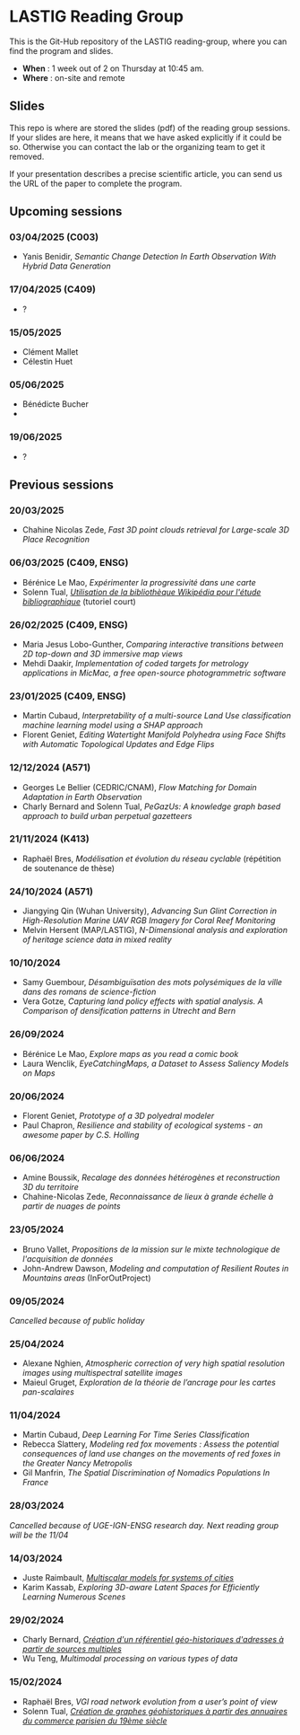 # LASTIG Reading Group

This is the Git-Hub repository of the LASTIG reading-group, where you can find the program and slides.

* **When** : 1 week out of 2 on Thursday at 10:45 am.
* **Where** : on-site and remote

## Slides

This repo is where are stored the slides (pdf) of the reading group sessions.
If your slides are here, it means that we have asked explicitly if it could be so.
Otherwise you can contact the lab or the organizing team to get it removed.

If your presentation describes a precise scientific article, you can send us the URL of the paper to complete the program.

## Upcoming sessions

### 03/04/2025 (C003)
* Yanis Benidir, *Semantic Change Detection In Earth Observation With Hybrid Data Generation*
  
### 17/04/2025 (C409)
* ?
  
### 15/05/2025
* Clément Mallet
* Célestin Huet

### 05/06/2025
* Bénédicte Bucher 
* 
### 19/06/2025
* ?

## Previous sessions

### 20/03/2025
* Chahine Nicolas Zede, *Fast 3D point clouds retrieval for Large-scale 3D Place Recognition*

### 06/03/2025 (C409, ENSG)
* Bérénice Le Mao, *Expérimenter la progressivité dans une carte*
* Solenn Tual, *[Utilisation de la bibliothèque Wikipédia pour l'étude bibliographique](https://docs.google.com/presentation/d/1aqQifAp8y9YI1YUQbMFICirsjra7EaJW1BrCfhnAuAg/edit?usp=sharing)* (tutoriel court)

### 26/02/2025 (C409, ENSG)
* Maria Jesus Lobo-Gunther, *Comparing interactive transitions between 2D top-down and 3D immersive map views*
* Mehdi Daakir, *Implementation of coded targets for metrology applications in MicMac, a free open-source photogrammetric software*

### 23/01/2025 (C409, ENSG)
* Martin Cubaud, *Interpretability of a multi-source Land Use classification machine learning model using a SHAP approach*
* Florent Geniet, *Editing Watertight Manifold Polyhedra using Face Shifts with Automatic Topological Updates and Edge Flips*

### 12/12/2024 (A571)
* Georges Le Bellier (CEDRIC/CNAM), *Flow Matching for Domain Adaptation in Earth Observation*
* Charly Bernard and Solenn Tual, *PeGazUs: A knowledge graph based approach to build urban perpetual gazetteers*

### 21/11/2024 (K413)
* Raphaël Bres, *Modélisation et évolution du réseau cyclable* (répétition de soutenance de thèse)

### 24/10/2024 (A571)
* Jiangying Qin (Wuhan University), *Advancing Sun Glint Correction in High-Resolution Marine UAV RGB Imagery for Coral Reef Monitoring*
* Melvin Hersent (MAP/LASTIG), *N-Dimensional analysis and exploration of heritage science data in mixed reality*

### 10/10/2024
* Samy Guembour, *Désambiguïsation des mots polysémiques de la ville dans des romans de science-fiction*
* Vera Gotze, *Capturing land policy effects with spatial analysis. A Comparison of densification patterns in Utrecht and Bern*

### 26/09/2024
* Bérénice Le Mao, *Explore maps as you read a comic book*
* Laura Wenclik, *EyeCatchingMaps, a Dataset to Assess Saliency Models on Maps*

### 20/06/2024
* Florent Geniet, *Prototype of a 3D polyedral modeler*
* Paul Chapron, *Resilience and stability of ecological systems - an awesome paper by C.S. Holling*

### 06/06/2024
* Amine Boussik, *Recalage des données hétérogènes et reconstruction 3D du territoire*
* Chahine-Nicolas Zede, *Reconnaissance de lieux à grande échelle à partir de nuages de points*

### 23/05/2024
* Bruno Vallet, *Propositions de la mission sur le mixte technologique de l'acquisition de données*
* John-Andrew Dawson, *Modeling and computation of Resilient Routes in Mountains areas* (InForOutProject)

### 09/05/2024
*Cancelled because of public holiday*

### 25/04/2024
- Alexane Nghien, *Atmospheric correction of very high spatial resolution images using multispectral satellite images*
- Maieul Gruget, *Exploration de la théorie de l’ancrage pour les cartes pan-scalaires*

### 11/04/2024
- Martin Cubaud, *Deep Learning For Time Series Classification*
- Rebecca Slattery, *Modeling red fox movements : Assess the potential consequences of land use changes on the movements of red foxes in the Greater Nancy Metropolis*
- Gil Manfrin, *The Spatial Discrimination of Nomadics Populations In France*

### 28/03/2024
*Cancelled because of UGE-IGN-ENSG research day. Next reading group will be the 11/04*

### 14/03/2024
- Juste Raimbault, *[Multiscalar models for systems of cities](https://hal.science/hal-04257833)*
- Karim Kassab, *Exploring 3D-aware Latent Spaces for Efficiently Learning Numerous Scenes*

### 29/02/2024
* Charly Bernard, *[Création d'un référentiel géo-historiques d'adresses à partir de sources multiples](https://hal.science/hal-04490732/document)*
* Wu Teng, *Multimodal processing on various types of data*

### 15/02/2024
* Raphaël Bres, *VGI road network evolution from a user’s point of view*
* Solenn Tual, *[Création de graphes géohistoriques à partir des annuaires du commerce parisien du 19ème siècle](https://github.com/soduco/atelier_graphes_geohistoriques_annuaires)*
